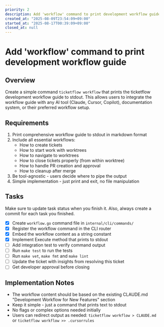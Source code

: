 ```yaml
---
priority: 2
description: Add 'workflow' command to print development workflow guide
created_at: "2025-08-09T23:54:09+09:00"
started_at: "2025-08-17T00:39:09+09:00"
closed_at: null
---
```


# Add 'workflow' command to print development workflow guide

## Overview
Create a simple command `ticketflow workflow` that prints the ticketflow development workflow guide to stdout. This allows users to integrate the workflow guide with any AI tool (Claude, Cursor, Copilot), documentation system, or their preferred workflow setup.

## Requirements
1. Print comprehensive workflow guide to stdout in markdown format
2. Include all essential workflows:
   - How to create tickets
   - How to start work with worktrees
   - How to navigate to worktrees
   - How to close tickets properly (from within worktree)
   - How to handle PR creation and approval
   - How to cleanup after merge
3. Be tool-agnostic - users decide where to pipe the output
4. Simple implementation - just print and exit, no file manipulation

## Tasks
Make sure to update task status when you finish it. Also, always create a commit for each task you finished.

- [x] Create `workflow.go` command file in `internal/cli/commands/`
- [x] Register the workflow command in the CLI router
- [x] Embed the workflow content as a string constant
- [x] Implement Execute method that prints to stdout
- [ ] Add integration test to verify command output
- [ ] Run `make test` to run the tests
- [ ] Run `make vet`, `make fmt` and `make lint`
- [ ] Update the ticket with insights from resolving this ticket
- [ ] Get developer approval before closing

## Implementation Notes
- The workflow content should be based on the existing CLAUDE.md "Development Workflow for New Features" section
- Keep it simple - just a command that prints text to stdout
- No flags or complex options needed initially
- Users can redirect output as needed: `ticketflow workflow > CLAUDE.md` or `ticketflow workflow >> .cursorrules`